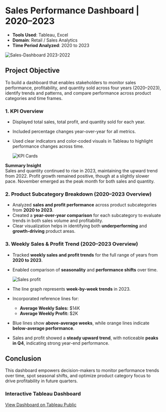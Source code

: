 # Sales Performance Dashboard | 2020–2023

- **Tools Used**: Tableau, Excel  
- **Domain**: Retail / Sales Analytics  
- **Time Period Analyzed**: 2020 to 2023
  
![Sales-Dashboard 2023-2022](https://github.com/user-attachments/assets/45bde4db-7f4c-4250-99db-37fff272dd51)


## Project Objective

To build a  dashboard that enables stakeholders to monitor sales performance, profitability, and quantity sold across four years (2020–2023), identify trends and patterns, and compare performance across product categories and time frames.

### 1. KPI Overview

- Displayed total sales, total profit, and quantity sold for each year.
- Included percentage changes year-over-year for all metrics.
- Used clear indicators and color-coded visuals in Tableau to highlight performance changes across time.

  ![KPI Cards](https://github.com/user-attachments/assets/84c332ba-888e-42b8-8b1f-9f59a37bf6f1)


**Summary Insight**  
Sales and quantity continued to rise in 2023, maintaining the upward trend from 2022. Profit growth remained positive, though at a slightly slower pace. November emerged as the peak month for both sales and quantity.

### 2. Product Subcategory Breakdown (2020–2023 Overview)

- Analyzed **sales and profit performance** across product subcategories from **2020 to 2023**.
- Created a **year-over-year comparison** for each subcategory to evaluate trends in both sales volume and profitability.
- Clear visualization helps in identifying both **underperforming** and **growth-driving** product areas.


### 3. Weekly Sales & Profit Trend (2020–2023 Overview)

- Tracked **weekly sales and profit trends** for the full range of years from **2020 to 2023**.
- Enabled comparison of **seasonality** and **performance shifts** over time.



  ![Sales   profit ](https://github.com/user-attachments/assets/fe94427c-5147-4f23-83c5-d6cc6c9f22c1)

- The line graph represents **week-by-week trends** in 2023.
- Incorporated reference lines for:
  - **Average Weekly Sales:** $14K  
  - **Average Weekly Profit:** $2K
- Blue lines show **above-average weeks**, while orange lines indicate **below-average performance**.
- Sales and profit showed a **steady upward trend**, with noticeable **peaks in Q4**, indicating strong year-end performance.

## Conclusion
This dashboard empowers decision-makers to monitor performance trends over time, spot seasonal shifts, and optimize product category focus to drive profitability in future quarters.

###  Interactive Tableau Dashboard  
  [View Dashboard on Tableau Public](https://public.tableau.com/shared/NYHTWH9DS?:display_count=n&:origin=viz_share_link)
